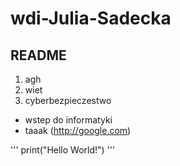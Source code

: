# wdi-Julia-Sadecka
## README 
1. agh
2. wiet
3. cyberbezpieczestwo
  - wstep do informatyki
  - taaak
(http://google.com)

'''
print("Hello World!")
'''
